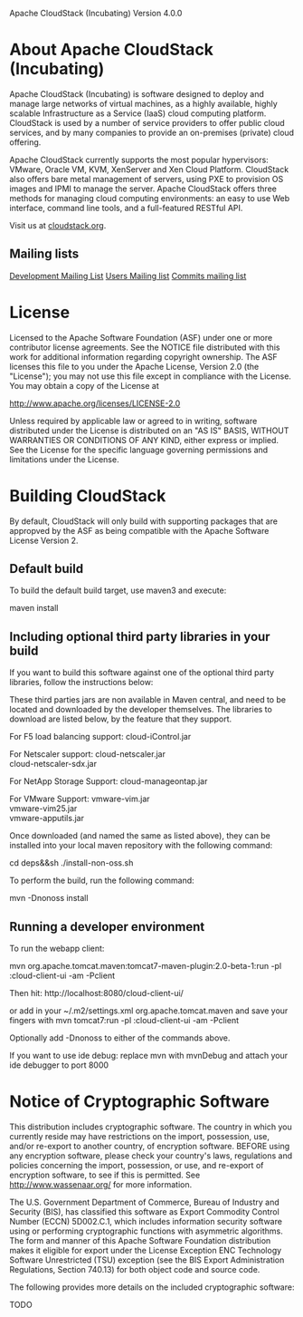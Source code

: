 Apache CloudStack (Incubating) Version 4.0.0

# About Apache CloudStack (Incubating)

Apache CloudStack (Incubating) is software designed to deploy 
and manage large networks of virtual machines, as a highly 
available, highly scalable Infrastructure as a Service (IaaS) 
cloud computing platform. CloudStack is used by a number of 
service providers to offer public cloud services, and by many 
companies to provide an on-premises (private) cloud offering.

Apache CloudStack currently supports the most popular hypervisors: 
VMware, Oracle VM, KVM, XenServer and Xen Cloud Platform. 
CloudStack also offers bare metal management of servers, 
using PXE to provision OS images and IPMI to manage the server. 
Apache CloudStack offers three methods for managing cloud 
computing environments: an easy to use Web interface, command 
line tools, and a full-featured RESTful API.

Visit us at [cloudstack.org](http://incubator.apache.org/cloudstack).

## Mailing lists
[Development Mailing List](mailto:cloudstack-dev-subscribe@incubator.apache.org)
[Users Mailing list](mailto:cloudstack-users-subscribe@incubator.apache.org)
[Commits mailing list](mailto:cloudstack-commits-subscribe@incubator.apache.org)

# License

Licensed to the Apache Software Foundation (ASF) under one
or more contributor license agreements.  See the NOTICE file
distributed with this work for additional information
regarding copyright ownership.  The ASF licenses this file
to you under the Apache License, Version 2.0 (the
"License"); you may not use this file except in compliance
with the License.  You may obtain a copy of the License at

  http://www.apache.org/licenses/LICENSE-2.0

Unless required by applicable law or agreed to in writing,
software distributed under the License is distributed on an
"AS IS" BASIS, WITHOUT WARRANTIES OR CONDITIONS OF ANY
KIND, either express or implied.  See the License for the
specific language governing permissions and limitations
under the License.

# Building CloudStack

By default, CloudStack will only build with supporting packages
that are appropved by the ASF as being compatible with the Apache
Software License Version 2.

## Default build

To build the default build target, use maven3 and execute:

maven install

## Including optional third party libraries in your build

If you want to build this software against one of the optional 
third party libraries, follow the instructions below:

These third parties jars are non available in Maven central, and
need to be located and downloaded by the developer themselves.
The libraries to download are listed below, by the feature that
they support.

For F5 load balancing support:
cloud-iControl.jar     

For Netscaler support:
cloud-netscaler.jar    
cloud-netscaler-sdx.jar

For NetApp Storage Support:
cloud-manageontap.jar  

For VMware Support:
vmware-vim.jar         
vmware-vim25.jar       
vmware-apputils.jar    

Once downloaded (and named the same as listed above), they can be 
installed into your local maven repository with the following command: 

cd deps&&sh ./install-non-oss.sh

To perform the build, run the following command:

mvn -Dnonoss install

## Running a developer environment

To run the webapp client:

mvn org.apache.tomcat.maven:tomcat7-maven-plugin:2.0-beta-1:run -pl :cloud-client-ui -am -Pclient

Then hit: http://localhost:8080/cloud-client-ui/

or add in your ~/.m2/settings.xml
  <pluginGroups>
    <pluginGroup>org.apache.tomcat.maven</pluginGroup>
  </pluginGroups>
and save your fingers with mvn tomcat7:run -pl :cloud-client-ui -am -Pclient 

Optionally add -Dnonoss to either of the commands above.

If you want to use ide debug: replace mvn with mvnDebug and attach your ide debugger to port 8000

# Notice of Cryptographic Software

This distribution includes cryptographic software. The country in which you currently 
reside may have restrictions on the import, possession, use, and/or re-export to another 
country, of encryption software. BEFORE using any encryption software, please check your 
country's laws, regulations and policies concerning the import, possession, or use, and 
re-export of encryption software, to see if this is permitted. See http://www.wassenaar.org/ 
for more information.

The U.S. Government Department of Commerce, Bureau of Industry and Security (BIS), has 
classified this software as Export Commodity Control Number (ECCN) 5D002.C.1, which 
includes information security software using or performing cryptographic functions with 
asymmetric algorithms. The form and manner of this Apache Software Foundation distribution 
makes it eligible for export under the License Exception ENC Technology Software 
Unrestricted (TSU) exception (see the BIS Export Administration Regulations, Section 
740.13) for both object code and source code.

The following provides more details on the included cryptographic software: 

TODO

